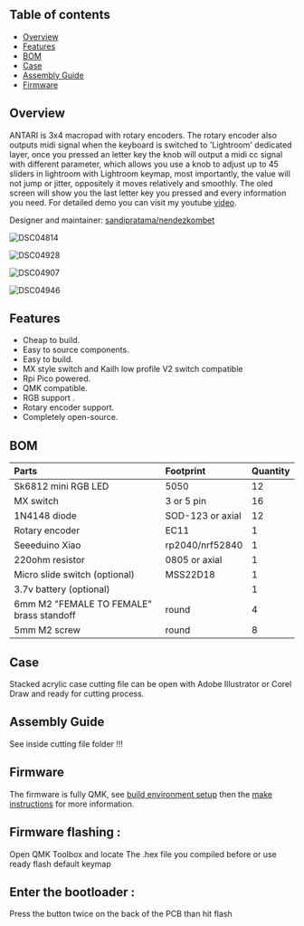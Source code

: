 ## Table of contents

- [Overview](#overview)
- [Features](#features)
- [BOM](#bom)
- [Case](#case)
- [Assembly Guide](#assembly-guide)
- [Firmware](#firmware)


## Overview


ANTARI is 3x4 macropad with rotary encoders. The rotary encoder also outputs midi signal when the keyboard is switched to 'Lightroom' dedicated layer, once you pressed an letter key the knob will output a midi cc signal with different parameter, which allows you use a knob to adjust up to 45 sliders in lightroom with Lightroom keymap, most importantly, the value will not jump or jitter, oppositely it moves relatively and smoothly. The oled screen will show you the last letter key you pressed and every information you need. For detailed demo you can visit my youtube [video](https://www.youtube.com/watch?v=S6qfb3bq990&t=147s&ab_channel=Synthvestigator).


Designer and maintainer: [sandipratama/nendezkombet](https://github.com/nendezkombet) 


![DSC04814](https://user-images.githubusercontent.com/82454371/150683198-763633a3-3cf9-430c-b591-c8792491a326.jpg)


![DSC04928](https://user-images.githubusercontent.com/82454371/150683229-19ea3598-54ea-492d-80c4-f1207aff4052.jpg)


![DSC04907](https://user-images.githubusercontent.com/82454371/150683426-ec4313ed-1113-466e-a5df-8ba9de567542.jpg)


![DSC04946](https://user-images.githubusercontent.com/82454371/150683489-f00e6025-abc8-47e6-862c-dd597199564c.jpg)



## Features


- Cheap to build.
- Easy to source components.
- Easy to build.
- MX style switch and Kailh low profile V2 switch compatible
- Rpi Pico powered.
- QMK compatible.
- RGB support .
- Rotary encoder support.
- Completely open-source.



## BOM

|Parts|Footprint|Quantity|
|:---|:---|:---|
|Sk6812 mini RGB LED |5050|12|
|MX switch |3 or 5 pin|16|
|1N4148 diode |SOD-123 or axial|12|
|Rotary encoder|EC11|1|
|Seeeduino Xiao |rp2040/nrf52840|1|
|220ohm resistor|0805 or axial|1|
|Micro slide switch (optional)|MSS22D18 |1|
|3.7v battery (optional) ||1|
|6mm M2 "FEMALE TO FEMALE" brass standoff|round |4|
|5mm M2 screw |round |8|



## Case


Stacked acrylic case cutting file can be open with Adobe Illustrator or Corel Draw and ready for cutting process.


## Assembly Guide

See inside cutting file folder !!!


## Firmware


The firmware is fully QMK, see [build environment setup](https://docs.qmk.fm/#/getting_started_build_tools) then the [make instructions](https://docs.qmk.fm/#/getting_started_make_guide) for more information. 


## Firmware flashing :

Open QMK Toolbox and locate The .hex file you compiled before or use ready flash default keymap

## Enter the bootloader :

Press the button twice on the back of the PCB than hit flash 


